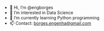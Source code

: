 - 👋 Hi, I’m @engborges
- 👀 I’m interested in Data Science
- 🌱 I’m currently learning Python programming
- 📫 Contact: borges.engenha@gmail.com

<!---
engborges/engborges is a ✨ special ✨ repository because its `README.md` (this file) appears on your GitHub profile.
You can click the Preview link to take a look at your changes.
--->
